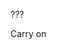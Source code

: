 <!DOCTYPE HTML>
  <html>
    <head>
      <p>???</p>
    </head>
    <body>
      <p>Carry on</p>
    </body>
  </html>
